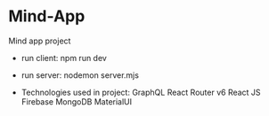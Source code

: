 # Mind-App
Mind app project

- run client: npm run dev
- run server: nodemon server.mjs

- Technologies used in project:
  GraphQL
  React Router v6
  React JS
  Firebase
  MongoDB
  MaterialUI
